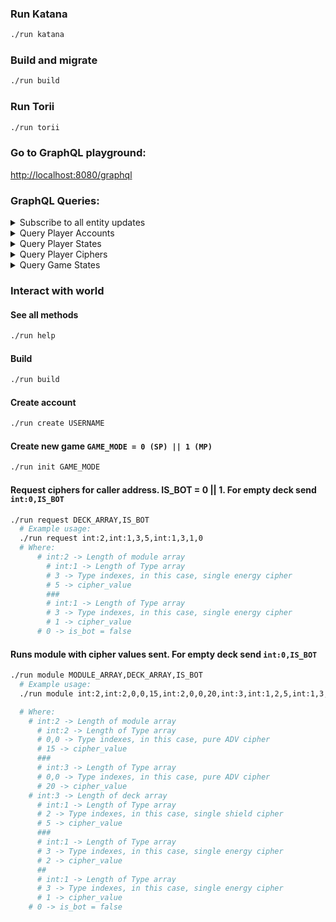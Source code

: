 
### Run Katana
```bash
./run katana
```

### Build and migrate
```bash
./run build
```

### Run Torii

```bash
./run torii
```  
### Go to GraphQL playground:  
[http://localhost:8080/graphql](http://localhost:8080/graphql)  

### GraphQL Queries:

<details>
  <summary>Subscribe to all entity updates</summary>

  ```graphql
  subscription {
    entityUpdated {
      id
      keys
      models {
        __typename
        ... on overdrive_PlayerAccount {
          username
          games_played
          games_won
        }
        ... on overdrive_PlayerState {
          is_bot
          score
          shield
          energy
          playing
        }
        ... on overdrive_PlayerCiphers {
          is_bot
          hack_cipher_1 {
            cipher_type
            cipher_value
          }
          hack_cipher_2 {
            cipher_type
            cipher_value
          }
          hack_cipher_3 {
            cipher_type
            cipher_value
          }
        }
        ... on overdrive_GameState {
          player_1
          player_2
          status
          winner_address
          result {
            _0
            _1
          }
          start_time
          end_time
        }
      }
    }
  }
  ```

</details>

<details>
  <summary>Query Player Accounts</summary>

  ```graphql
  query {
    overdrivePlayerAccountModels {
      edges {
        node {
          player_address
          username
          games_played
          games_won
        }
      }
    }
  }
  ```
  
</details>

<details>
  <summary>Query Player States</summary>

  ```graphql
  query {
    overdrivePlayerStateModels (order: {field: IS_BOT, direction: ASC}) {
      edges {
        node {
          player_address
          is_bot
          game_id
          score
          shield
          playing
        }
      }
    }
  }
  ```
  
</details>

<details>
  <summary>Query Player Ciphers</summary>

  ```graphql
  query {
    entities {
      edges {
        node {
          models {
            __typename
            ... on overdrive_PlayerCiphers {
              hack_ciphers {
                cipher_type
                cipher_value
              }
              deck_ciphers {
                cipher_type
                cipher_value
              }
            }
          }
        }
      }
    }
}
  ```
  
</details>

<details>
  <summary>Query Game States</summary>

  ```graphql
  query {
    overdriveGameStateModels {
      edges {
        node {
          id
          status
          player_1
          player_2
          winner_address
          mode
          result {
            _0
            _1
          }
          start_time
          end_time
        }
      }
    }
  }
  ```
  
</details>

### Interact with world

#### See all methods
```bash
./run help
```

#### Build
```bash
./run build
```

#### Create account
```bash
./run create USERNAME
```

#### Create new game `GAME_MODE = 0 (SP) || 1 (MP)`
```bash
./run init GAME_MODE
```

#### Request ciphers for caller address. IS_BOT = 0 || 1. For empty deck send `int:0,IS_BOT`
```bash
./run request DECK_ARRAY,IS_BOT
  # Example usage:
  ./run request int:2,int:1,3,5,int:1,3,1,0
  # Where: 
      # int:2 -> Length of module array
        # int:1 -> Length of Type array
        # 3 -> Type indexes, in this case, single energy cipher
        # 5 -> cipher_value
        ###
        # int:1 -> Length of Type array
        # 3 -> Type indexes, in this case, single energy cipher
        # 1 -> cipher_value
      # 0 -> is_bot = false
```

#### Runs module with cipher values sent. For empty deck send `int:0,IS_BOT`
```bash
./run module MODULE_ARRAY,DECK_ARRAY,IS_BOT
  # Example usage:
  ./run module int:2,int:2,0,0,15,int:2,0,0,20,int:3,int:1,2,5,int:1,3,2,int:1,3,1,0

  # Where: 
    # int:2 -> Length of module array
      # int:2 -> Length of Type array
      # 0,0 -> Type indexes, in this case, pure ADV cipher
      # 15 -> cipher_value
      ###
      # int:3 -> Length of Type array
      # 0,0 -> Type indexes, in this case, pure ADV cipher
      # 20 -> cipher_value
    # int:3 -> Length of deck array
      # int:1 -> Length of Type array
      # 2 -> Type indexes, in this case, single shield cipher 
      # 5 -> cipher_value
      ###
      # int:1 -> Length of Type array
      # 3 -> Type indexes, in this case, single energy cipher 
      # 2 -> cipher_value
      ##
      # int:1 -> Length of Type array
      # 3 -> Type indexes, in this case, single energy cipher 
      # 1 -> cipher_value
    # 0 -> is_bot = false
```
